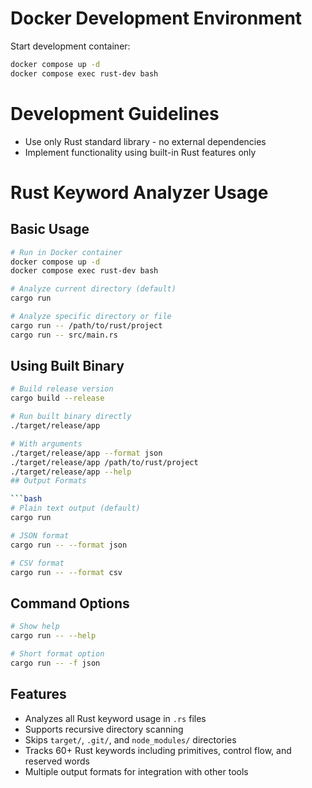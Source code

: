 # Docker Development Environment

Start development container:
```bash
docker compose up -d
docker compose exec rust-dev bash
```

# Development Guidelines

- Use only Rust standard library - no external dependencies
- Implement functionality using built-in Rust features only

# Rust Keyword Analyzer Usage

## Basic Usage

```bash
# Run in Docker container
docker compose up -d
docker compose exec rust-dev bash

# Analyze current directory (default)
cargo run

# Analyze specific directory or file
cargo run -- /path/to/rust/project
cargo run -- src/main.rs
```

## Using Built Binary

```bash
# Build release version
cargo build --release

# Run built binary directly
./target/release/app

# With arguments
./target/release/app --format json
./target/release/app /path/to/rust/project
./target/release/app --help
## Output Formats

```bash
# Plain text output (default)
cargo run

# JSON format
cargo run -- --format json

# CSV format
cargo run -- --format csv
```

## Command Options

```bash
# Show help
cargo run -- --help

# Short format option
cargo run -- -f json
```

## Features

- Analyzes all Rust keyword usage in `.rs` files
- Supports recursive directory scanning
- Skips `target/`, `.git/`, and `node_modules/` directories
- Tracks 60+ Rust keywords including primitives, control flow, and reserved words
- Multiple output formats for integration with other tools